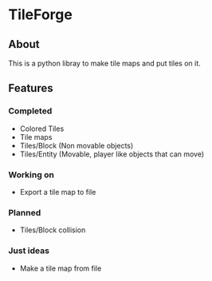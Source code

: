 # TileForge

## About
This is a python libray to make tile maps and put tiles on it.

## Features

### Completed
* Colored Tiles
* Tile maps
* Tiles/Block (Non movable objects)
* Tiles/Entity (Movable, player like objects that can move)

### Working on
* Export a tile map to file

### Planned
* Tiles/Block collision

### Just ideas
* Make a tile map from file
